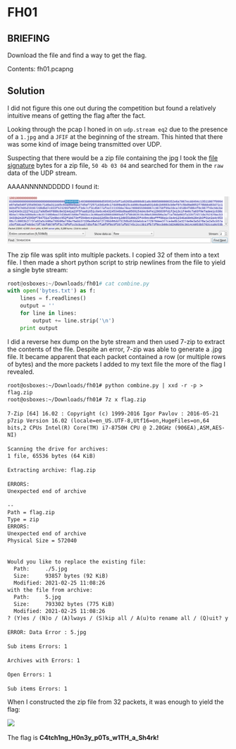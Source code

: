 # FH01
## BRIEFING
Download the file and find a way to get the flag.

Contents: fh01.pcapng

## Solution

I did not figure this one out during the competition but found a relatively intuitive means of getting the flag after the fact.

Looking through the pcap I honed in on `udp.stream eq2` due to the presence of a `1.jpg` and a `JFIF` at the beginning of the stream. This hinted that there was some kind of image being transmitted over UDP.

Suspecting that there would be a zip file containing the jpg I took the [file signature](https://en.wikipedia.org/wiki/List_of_file_signatures) bytes for a zip file, `50 4b 03 04` and searched for them in the `raw` data of the UDP stream.

AAAANNNNNDDDDD I found it:

<img src="zip_header.png" width="650">

The zip file was split into multiple packets. I copied 32 of them into a text file. I then made a short python script to strip newlines from the file to yield a single byte stream:

```py
root@osboxes:~/Downloads/fh01# cat combine.py 
with open('bytes.txt') as f:
    lines = f.readlines()
    output = ''
    for line in lines:
        output += line.strip('\n')
    print output
```

I did a reverse hex dump on the byte stream and then used 7-zip to extract the contents of the file. Despite an error, 7-zip was able to generate a .jpg file. It became apparent that each packet contained a row (or multiple rows of bytes) and the more packets I added to my text file the more of the flag I revealed.



```console
root@osboxes:~/Downloads/fh01# python combine.py | xxd -r -p > flag.zip
root@osboxes:~/Downloads/fh01# 7z x flag.zip 

7-Zip [64] 16.02 : Copyright (c) 1999-2016 Igor Pavlov : 2016-05-21
p7zip Version 16.02 (locale=en_US.UTF-8,Utf16=on,HugeFiles=on,64 bits,2 CPUs Intel(R) Core(TM) i7-8750H CPU @ 2.20GHz (906EA),ASM,AES-NI)

Scanning the drive for archives:
1 file, 65536 bytes (64 KiB)

Extracting archive: flag.zip

ERRORS:
Unexpected end of archive

--
Path = flag.zip
Type = zip
ERRORS:
Unexpected end of archive
Physical Size = 572040

    
Would you like to replace the existing file:
  Path:     ./5.jpg
  Size:     93857 bytes (92 KiB)
  Modified: 2021-02-25 11:08:26
with the file from archive:
  Path:     5.jpg
  Size:     793302 bytes (775 KiB)
  Modified: 2021-02-25 11:08:26
? (Y)es / (N)o / (A)lways / (S)kip all / A(u)to rename all / (Q)uit? y

ERROR: Data Error : 5.jpg
            
Sub items Errors: 1

Archives with Errors: 1

Open Errors: 1

Sub items Errors: 1
```

When I constructed the zip file from 32 packets, it was enough to yield the flag:

<img src="5.jpg" width="650">

The flag is **C4tch1ng_H0n3y_p0Ts_w1TH_a_Sh4rk!**
